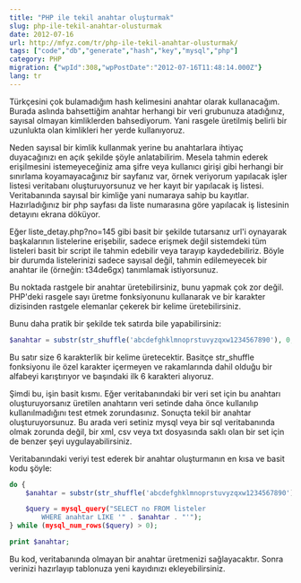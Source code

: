 ```yaml
---
title: "PHP ile tekil anahtar oluşturmak"
slug: php-ile-tekil-anahtar-olusturmak
date: 2012-07-16
url: http://mfyz.com/tr/php-ile-tekil-anahtar-olusturmak/
tags: ["code","db","generate","hash","key","mysql","php"]
category: PHP
migration: {"wpId":308,"wpPostDate":"2012-07-16T11:48:14.000Z"}
lang: tr
---
```


Türkçesini çok bulamadığım hash kelimesini anahtar olarak kullanacağım. Burada aslında bahsettiğim anahtar herhangi bir veri grubunuza atadığınız, sayısal olmayan kimliklerden bahsediyorum. Yani rasgele üretilmiş belirli bir uzunlukta olan kimlikleri her yerde kullanıyoruz.

Neden sayısal bir kimlik kullanmak yerine bu anahtarlara ihtiyaç duyacağınızı en açık şekilde şöyle anlatabilirim. Mesela tahmin ederek erişilmesini istemeyeceğiniz ama şifre veya kullanıcı girişi gibi herhangi bir sınırlama koyamayacağınız bir sayfanız var, örnek veriyorum yapılacak işler listesi veritabanı oluşturuyorsunuz ve her kayıt bir yapılacak iş listesi. Veritabanında sayısal bir kimliğe yani numaraya sahip bu kayıtlar. Hazırladığınız bir php sayfası da liste numarasına göre yapılacak iş listesinin detayını ekrana döküyor.

Eğer liste_detay.php?no=145 gibi basit bir şekilde tutarsanız url'i oynayarak başkalarının listelerine erişebilir, sadece erişmek değil sistemdeki tüm listeleri basit bir script ile tahmin edebilir veya tarayıp kaydedebiliriz. Böyle bir durumda listelerinizi sadece sayısal değil, tahmin edilemeyecek bir anahtar ile (örneğin: t34de6gx) tanımlamak istiyorsunuz.

Bu noktada rastgele bir anahtar üretebilirsiniz, bunu yapmak çok zor değil. PHP'deki rasgele sayı üretme fonksiyonunu kullanarak ve bir karakter dizisinden rastgele elemanlar çekerek bir kelime üretebilirsiniz.

Bunu daha pratik bir şekilde tek satırda bile yapabilirsiniz:

```php
$anahtar = substr(str_shuffle('abcdefghklmnoprstuvyzqxw1234567890'), 0, 6);
```

Bu satır size 6 karakterlik bir kelime üretecektir. Basitçe str_shuffle fonksiyonu ile özel karakter içermeyen ve rakamlarında dahil olduğu bir alfabeyi karıştırıyor ve başındaki ilk 6 karakteri alıyoruz.

Şimdi bu, işin basit kısmı. Eğer veritabanındaki bir veri set için bu anahtarı oluşturuyorsanız üretilen anahtarın veri setinde daha önce kullanılıp kullanılmadığını test etmek zorundasınız. Sonuçta tekil bir anahtar oluşturuyorsunuz. Bu arada veri setiniz mysql veya bir sql veritabanında olmak zorunda değil, bir xml, csv veya txt dosyasında saklı olan bir set için de benzer şeyi uygulayabilirsiniz.

Veritabanındaki veriyi test ederek bir anahtar oluşturmanın en kısa ve basit kodu şöyle:

```php
do {
    $anahtar = substr(str_shuffle('abcdefghklmnoprstuvyzqxw1234567890'), 0, 6);

    $query = mysql_query("SELECT no FROM listeler 
        WHERE anahtar LIKE '" . $anahtar . "'");
} while (mysql_num_rows($query) > 0);

print $anahtar;

```

Bu kod, veritabanında olmayan bir anahtar üretmenizi sağlayacaktır. Sonra verinizi hazırlayıp tablonuza yeni kayıdınızı ekleyebilirsiniz.